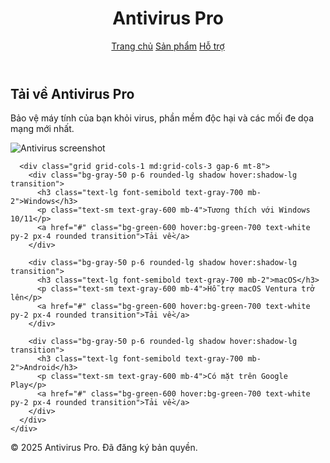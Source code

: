 <!DOCTYPE html>
<html lang="en">
<head>
  <meta charset="UTF-8" />
  <meta name="viewport" content="width=device-width, initial-scale=1.0" />
  <title>Tải phần mềm bảo mật</title>
  <script src="https://cdn.tailwindcss.com"></script>
</head>
<body class="bg-gray-100 font-sans leading-relaxed tracking-wide">

  <header class="bg-white shadow">
    <div class="container mx-auto px-6 py-4 flex justify-between items-center">
      <h1 class="text-xl font-bold text-green-600">Antivirus Pro</h1>
      <nav class="space-x-4">
        <a href="#" class="text-gray-700 hover:text-green-600">Trang chủ</a>
        <a href="#" class="text-gray-700 hover:text-green-600">Sản phẩm</a>
        <a href="#" class="text-gray-700 hover:text-green-600">Hỗ trợ</a>
      </nav>
    </div>
  </header>

  <section class="bg-white py-12">
    <div class="container mx-auto px-6 text-center">
      <h2 class="text-3xl font-bold text-gray-800 mb-4">Tải về Antivirus Pro</h2>
      <p class="text-gray-600 mb-8">Bảo vệ máy tính của bạn khỏi virus, phần mềm độc hại và các mối đe dọa mạng mới nhất.</p>
      <img src="https://via.placeholder.com/500x300" alt="Antivirus screenshot" class="mx-auto rounded-lg shadow mb-6" />

      <div class="grid grid-cols-1 md:grid-cols-3 gap-6 mt-8">
        <div class="bg-gray-50 p-6 rounded-lg shadow hover:shadow-lg transition">
          <h3 class="text-lg font-semibold text-gray-700 mb-2">Windows</h3>
          <p class="text-sm text-gray-600 mb-4">Tương thích với Windows 10/11</p>
          <a href="#" class="bg-green-600 hover:bg-green-700 text-white py-2 px-4 rounded transition">Tải về</a>
        </div>

        <div class="bg-gray-50 p-6 rounded-lg shadow hover:shadow-lg transition">
          <h3 class="text-lg font-semibold text-gray-700 mb-2">macOS</h3>
          <p class="text-sm text-gray-600 mb-4">Hỗ trợ macOS Ventura trở lên</p>
          <a href="#" class="bg-green-600 hover:bg-green-700 text-white py-2 px-4 rounded transition">Tải về</a>
        </div>

        <div class="bg-gray-50 p-6 rounded-lg shadow hover:shadow-lg transition">
          <h3 class="text-lg font-semibold text-gray-700 mb-2">Android</h3>
          <p class="text-sm text-gray-600 mb-4">Có mặt trên Google Play</p>
          <a href="#" class="bg-green-600 hover:bg-green-700 text-white py-2 px-4 rounded transition">Tải về</a>
        </div>
      </div>
    </div>
  </section>

  <footer class="bg-gray-800 text-gray-300 py-6 mt-12">
    <div class="container mx-auto px-6 text-center">
      &copy; 2025 Antivirus Pro. Đã đăng ký bản quyền.
    </div>
  </footer>

</body>
</html>
